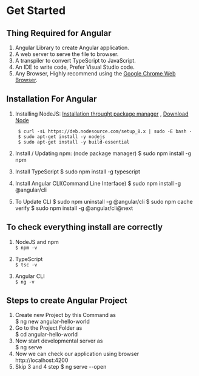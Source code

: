 # Get Started


## Thing Required for Angular

1. Angular Library to create Angular application.
1. A web server to serve the file to browser.
1. A transpiler to convert TypeScript to JavaScript.
1. An IDE to write code, Prefer Visual Studio code.
1. Any Browser, Highly recommend using the [Google Chrome Web Browser](https://www.google.com/chrome/).  
  
  
## Installation For Angular

1. Installing NodeJS: 
    [Installation throught package manager](https://nodejs.org/en/download/package-manager/#debian-and-ubuntu-based-linux-distributions)
     , 
    [Download Node](https://nodejs.org/en/download)

        $ curl -sL https://deb.nodesource.com/setup_8.x | sudo -E bash -
        $ sudo apt-get install -y nodejs
	    $ sudo apt-get install -y build-essential

2. Install / Updating npm: (node package manager)
        $ sudo npm install -g npm

3. Install TypeScript
        $ sudo npm install -g typescript

3. Install Angular CLI(Command Line Interface)
        $ sudo npm install -g @angular/cli

4. To Update CLI
        $ sudo npm uninstall -g @angular/cli
        $ sudo npm cache verify
        $ sudo npm install -g @angular/cli@next
 
## To check everything install are correctly

1. NodeJS and npm  
    `$ npm -v`

2. TypeScript  
    `$ tsc -v`

3. Angular CLI  
    `$ ng -v`

##  Steps to create Angular Project

1. Create new Project by this Command as                                   
        $ ng new angular-hello-world
2. Go to the Project Folder as                                             
        $ cd angular-hello-world
3. Now start developmental server as                                       
        $ ng serve
4. Now we can check our application using browser                          
        http://localhost:4200
5. Skip 3 and 4 step
        $ ng serve --open
